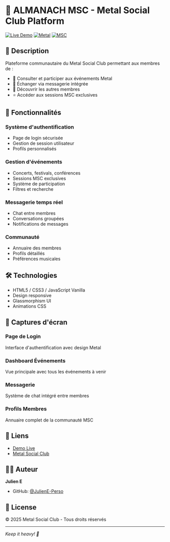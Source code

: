 # 🎸 ALMANACH MSC - Metal Social Club Platform

[![Live Demo](https://img.shields.io/badge/Demo-Live-red)](https://juliene-perso.github.io/Almanach-MSC/)
[![Metal](https://img.shields.io/badge/Genre-Metal-black)](https://juliene-perso.github.io/Almanach-MSC/)
[![MSC](https://img.shields.io/badge/MSC-Member-darkred)](https://juliene-perso.github.io/Almanach-MSC/)

## 🤘 Description

Plateforme communautaire du Metal Social Club permettant aux membres de :
- 📅 Consulter et participer aux événements Metal
- 💬 Échanger via messagerie intégrée
- 👥 Découvrir les autres membres
- ⭐ Accéder aux sessions MSC exclusives

## 🚀 Fonctionnalités

### Système d'authentification
- Page de login sécurisée
- Gestion de session utilisateur
- Profils personnalisés

### Gestion d'événements
- Concerts, festivals, conférences
- Sessions MSC exclusives
- Système de participation
- Filtres et recherche

### Messagerie temps réel
- Chat entre membres
- Conversations groupées
- Notifications de messages

### Communauté
- Annuaire des membres
- Profils détaillés
- Préférences musicales

## 🛠️ Technologies

- HTML5 / CSS3 / JavaScript Vanilla
- Design responsive
- Glassmorphism UI
- Animations CSS

## 📱 Captures d'écran

### Page de Login
Interface d'authentification avec design Metal

### Dashboard Événements
Vue principale avec tous les événements à venir

### Messagerie
Système de chat intégré entre membres

### Profils Membres
Annuaire complet de la communauté MSC

## 🔗 Liens

- [Demo Live](https://juliene-perso.github.io/Almanach-MSC/)
- [Metal Social Club](https://metalsocialclub.fr)

## 👨‍💻 Auteur

**Julien E**
- GitHub: [@JulienE-Perso](https://github.com/JulienE-Perso)

## 📄 License

© 2025 Metal Social Club - Tous droits réservés

---

*Keep it heavy! 🤘*
